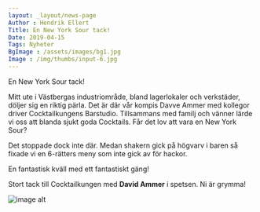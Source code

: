```yaml
---
layout: _layout/news-page
Author : Hendrik Ellert
Title: En New York Sour tack!
Date: 2019-04-15
Tags: Nyheter
BgImage : /assets/images/bg1.jpg
Image : /img/thumbs/input-6.jpg
---
```


En New York Sour tack!

Mitt ute i Västbergas industriområde, bland lagerlokaler och verkstäder, döljer sig en riktig pärla.
Det är där vår kompis Davve Ammer med kollegor driver Cocktailkungens Barstudio.
Tillsammans med familj och vänner lärde vi oss att blanda sjukt goda Cocktails.
Får det lov att vara en New York Sour?

Det stoppade dock inte där. Medan shakern gick på högvarv i baren så fixade vi en 6-rätters meny som inte gick av för hackor.

En fantastisk kväll med ett fantastiskt gäng!

Stort tack till Cocktailkungen med **David Ammer** i spetsen. Ni är grymma!

![image alt](/img/nyheter/Coctailkungen.jpg)
